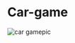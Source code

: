 # Car-game

![car gamepic](https://user-images.githubusercontent.com/104928656/225484665-11b53abb-477e-440c-9433-5a0a941dfaa5.png)
